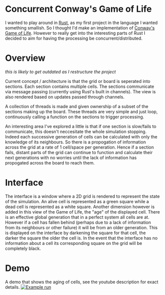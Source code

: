 # Concurrent Conway's Game of Life
I wanted to play around in [Rust](https://www.rust-lang.org/), as my first project in the language I wanted something smallish. So I thought I'd make an implementation of [Conway's Game of Life](https://en.wikipedia.org/wiki/Conway%27s_Game_of_Life). However to really get into the interesting parts of Rust I decided to aim for having the processing be concurrent/distributed.

# Overview
_this is likely to get outdated as I restructure the project_

Current concept / architecture is that the grid or board is seperated into sections. Each section contains multiple cells. The sections communicate via message passing (currently using Rust's built in channels). The view is also rendered based on updates passed through channels.

A collection of threads is made and given ownership of a subset of the sections making up the board. These threads are very simple and just loop, continuously calling a function on the sections to trigger processing.

An interesting area I've explored a little is that if one section is slow/fails to communicate, this doesn't neccesitate the whole simulation stopping. Indeed each successive generation of cells can be calculated with only the knowledge of its neighbours. So there is a propogation of information across the grid at a rate of 1 cell/space per generation. Hence if a section fails, distant parts of the grid can continue to function and calculate their next generations with no worries until the lack of information has propogated across the board to reach them.

# Interface
The interface is a window where a 2D grid is rendered to represent the state of the simulation. An alive cell is represented as a green square while a dead cell is represented as a white square. Another dimension however is added in this view of the Game of Life, the "age" of the displayed cell. There is an effective global generation that in a perfect system all cells are at. However if a cell has fallen behind (perhaps due to a lack of information from its neighbours or other failure) it will be from an older generation. This is displayed on the interface by darkening the square for that cell, the darker the square the older the cell is. In the event that the interface has no information about a cell its corresponding square on the grid will be completely black.

# Demo
A demo that shows the aging of cells, see the youtube description for exact details. 
[![Example run](https://img.youtube.com/vi/b58USzcAYMs/0.jpg)](https://youtu.be/b58USzcAYMs)
